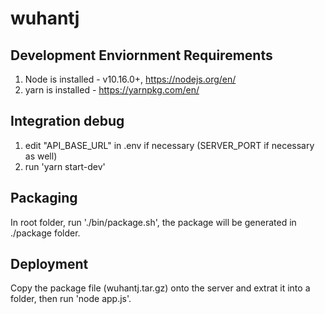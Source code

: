 # wuhantj

## Development Enviornment Requirements
1. Node is installed - v10.16.0+, https://nodejs.org/en/
2. yarn is installed - https://yarnpkg.com/en/

## Integration debug
1. edit "API_BASE_URL" in .env if necessary (SERVER_PORT if necessary as well)
2. run 'yarn start-dev'

## Packaging
In root folder, run './bin/package.sh', the package will be generated in ./package folder. 

## Deployment
Copy the package file (wuhantj.tar.gz) onto the server and extrat it into a folder, then run 'node app.js'.

